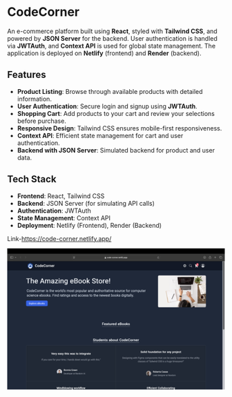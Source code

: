 # CodeCorner 

An e-commerce platform built using **React**, styled with **Tailwind CSS**, and powered by **JSON Server** for the backend. User authentication is handled via **JWTAuth**, and **Context API** is used for global state management. The application is deployed on **Netlify** (frontend) and **Render** (backend).

## Features

- **Product Listing**: Browse through available products with detailed information.
- **User Authentication**: Secure login and signup using **JWTAuth**.
- **Shopping Cart**: Add products to your cart and review your selections before purchase.
- **Responsive Design**: Tailwind CSS ensures mobile-first responsiveness.
- **Context API**: Efficient state management for cart and user authentication.
- **Backend with JSON Server**: Simulated backend for product and user data.

## Tech Stack

- **Frontend**: React, Tailwind CSS
- **Backend**: JSON Server (for simulating API calls)
- **Authentication**: JWTAuth
- **State Management**: Context API
- **Deployment**: Netlify (Frontend), Render (Backend)


Link-https://code-corner.netlify.app/

<img src="https://github.com/Taranum01/CodeCorner/blob/main/codecorner.png" alt="CodeCorner Demo" />

